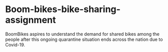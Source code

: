 # Boom-bikes-bike-sharing-assignment
BoomBikes aspires to understand the demand for shared bikes among the people after this ongoing quarantine situation ends across the nation due to Covid-19.
